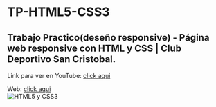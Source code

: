 # TP-HTML5-CSS3
<h2>Trabajo Practico(deseño responsive) - Página web responsive con HTML y CSS | Club Deportivo San Cristobal.</h2>
<p>Link para ver en YouTube: <a href="https://www.youtube.com/watch?v=oYVIRCpxtJs&ab_channel=ArtemioDerkachev" target="_blanck">click aqui</a></p>
Web: <a href="https://artemiod.github.io/TP-HTML5-CSS3/" target="_blank">click aqui</a></h3><br>
<img src="https://paramountacademyonline.com/fotos-cursos/curso23-0.jpg" alt="HTML5 y CSS3">



